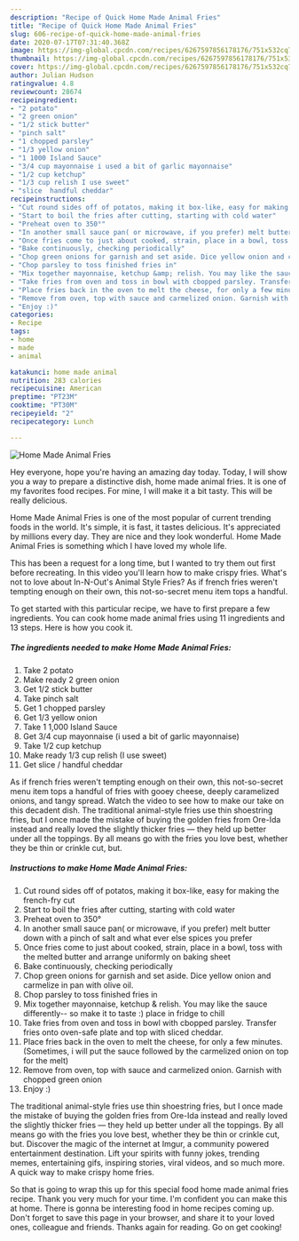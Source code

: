 ```yaml
---
description: "Recipe of Quick Home Made Animal Fries"
title: "Recipe of Quick Home Made Animal Fries"
slug: 606-recipe-of-quick-home-made-animal-fries
date: 2020-07-17T07:31:40.368Z
image: https://img-global.cpcdn.com/recipes/6267597856178176/751x532cq70/home-made-animal-fries-recipe-main-photo.jpg
thumbnail: https://img-global.cpcdn.com/recipes/6267597856178176/751x532cq70/home-made-animal-fries-recipe-main-photo.jpg
cover: https://img-global.cpcdn.com/recipes/6267597856178176/751x532cq70/home-made-animal-fries-recipe-main-photo.jpg
author: Julian Hudson
ratingvalue: 4.8
reviewcount: 28674
recipeingredient:
- "2 potato"
- "2 green onion"
- "1/2 stick butter"
- "pinch salt"
- "1 chopped parsley"
- "1/3 yellow onion"
- "1 1000 Island Sauce"
- "3/4 cup mayonnaise i used a bit of garlic mayonnaise"
- "1/2 cup ketchup"
- "1/3 cup relish I use sweet"
- "slice  handful cheddar"
recipeinstructions:
- "Cut round sides off of potatos, making it box-like, easy for making the french-fry cut"
- "Start to boil the fries after cutting, starting with cold water"
- "Preheat oven to 350°"
- "In another small sauce pan( or microwave, if you prefer) melt butter down with a pinch of salt and what ever else spices you prefer"
- "Once fries come to just about cooked, strain, place in a bowl, toss with the melted butter and arrange uniformly on baking sheet"
- "Bake continuously, checking periodically"
- "Chop green onions for garnish and set aside. Dice yellow onion and carmelize in pan with olive oil."
- "Chop parsley to toss finished fries in"
- "Mix together mayonnaise, ketchup &amp; relish. You may like the sauce differently-- so make it to taste :) place in fridge to chill"
- "Take fries from oven and toss in bowl with cbopped parsley. Transfer fries onto oven-safe plate and top with sliced cheddar."
- "Place fries back in the oven to melt the cheese, for only a few minutes. (Sometimes, i will put the sauce followed by the carmelized onion on top for the melt)"
- "Remove from oven, top with sauce and carmelized onion. Garnish with chopped green onion"
- "Enjoy :)"
categories:
- Recipe
tags:
- home
- made
- animal

katakunci: home made animal 
nutrition: 283 calories
recipecuisine: American
preptime: "PT23M"
cooktime: "PT30M"
recipeyield: "2"
recipecategory: Lunch

---
```



![Home Made Animal Fries](https://img-global.cpcdn.com/recipes/6267597856178176/751x532cq70/home-made-animal-fries-recipe-main-photo.jpg)

Hey everyone, hope you're having an amazing day today. Today, I will show you a way to prepare a distinctive dish, home made animal fries. It is one of my favorites food recipes. For mine, I will make it a bit tasty. This will be really delicious.

Home Made Animal Fries is one of the most popular of current trending foods in the world. It's simple, it is fast, it tastes delicious. It's appreciated by millions every day. They are nice and they look wonderful. Home Made Animal Fries is something which I have loved my whole life.

This has been a request for a long time, but I wanted to try them out first before recreating. In this video you&#39;ll learn how to make crispy fries. What&#39;s not to love about In-N-Out&#39;s Animal Style Fries? As if french fries weren&#39;t tempting enough on their own, this not-so-secret menu item tops a handful.


To get started with this particular recipe, we have to first prepare a few ingredients. You can cook home made animal fries using 11 ingredients and 13 steps. Here is how you cook it.

<!--inarticleads1-->

##### The ingredients needed to make Home Made Animal Fries:

1. Take 2 potato
1. Make ready 2 green onion
1. Get 1/2 stick butter
1. Take pinch salt
1. Get 1 chopped parsley
1. Get 1/3 yellow onion
1. Take 1 1,000 Island Sauce
1. Get 3/4 cup mayonnaise (i used a bit of garlic mayonnaise)
1. Take 1/2 cup ketchup
1. Make ready 1/3 cup relish (I use sweet)
1. Get slice / handful cheddar


As if french fries weren&#39;t tempting enough on their own, this not-so-secret menu item tops a handful of fries with gooey cheese, deeply caramelized onions, and tangy spread. Watch the video to see how to make our take on this decadent dish. The traditional animal-style fries use thin shoestring fries, but I once made the mistake of buying the golden fries from Ore-Ida instead and really loved the slightly thicker fries — they held up better under all the toppings. By all means go with the fries you love best, whether they be thin or crinkle cut, but. 

<!--inarticleads2-->

##### Instructions to make Home Made Animal Fries:

1. Cut round sides off of potatos, making it box-like, easy for making the french-fry cut
1. Start to boil the fries after cutting, starting with cold water
1. Preheat oven to 350°
1. In another small sauce pan( or microwave, if you prefer) melt butter down with a pinch of salt and what ever else spices you prefer
1. Once fries come to just about cooked, strain, place in a bowl, toss with the melted butter and arrange uniformly on baking sheet
1. Bake continuously, checking periodically
1. Chop green onions for garnish and set aside. Dice yellow onion and carmelize in pan with olive oil.
1. Chop parsley to toss finished fries in
1. Mix together mayonnaise, ketchup &amp; relish. You may like the sauce differently-- so make it to taste :) place in fridge to chill
1. Take fries from oven and toss in bowl with cbopped parsley. Transfer fries onto oven-safe plate and top with sliced cheddar.
1. Place fries back in the oven to melt the cheese, for only a few minutes. (Sometimes, i will put the sauce followed by the carmelized onion on top for the melt)
1. Remove from oven, top with sauce and carmelized onion. Garnish with chopped green onion
1. Enjoy :)


The traditional animal-style fries use thin shoestring fries, but I once made the mistake of buying the golden fries from Ore-Ida instead and really loved the slightly thicker fries — they held up better under all the toppings. By all means go with the fries you love best, whether they be thin or crinkle cut, but. Discover the magic of the internet at Imgur, a community powered entertainment destination. Lift your spirits with funny jokes, trending memes, entertaining gifs, inspiring stories, viral videos, and so much more. A quick way to make crispy home fries. 

So that is going to wrap this up for this special food home made animal fries recipe. Thank you very much for your time. I'm confident you can make this at home. There is gonna be interesting food in home recipes coming up. Don't forget to save this page in your browser, and share it to your loved ones, colleague and friends. Thanks again for reading. Go on get cooking!
